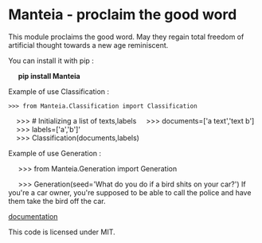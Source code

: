 Manteia - proclaim the good word
================================================================

This module proclaims the good word. May they
regain total freedom of artificial thought towards a new age
reminiscent.

You can install it with pip :

     __pip install Manteia__

Example of use Classification :

    >>> from Manteia.Classification import Classification
    >>> # Initializing a list of texts,labels
    >>> documents=['a text','text b']  
    >>> labels=['a','b']'  
    >>> Classification(documents,labels)

Example of use Generation :

     >>> from Manteia.Generation import Generation

     >>> Generation(seed='What do you do if a bird shits on your car?')
     If you're a car owner, you're supposed to be able to call the police
     and have them take the bird off the car.

[documentation](https://manteia.readthedocs.io/en/latest/#)

This code is licensed under MIT.

